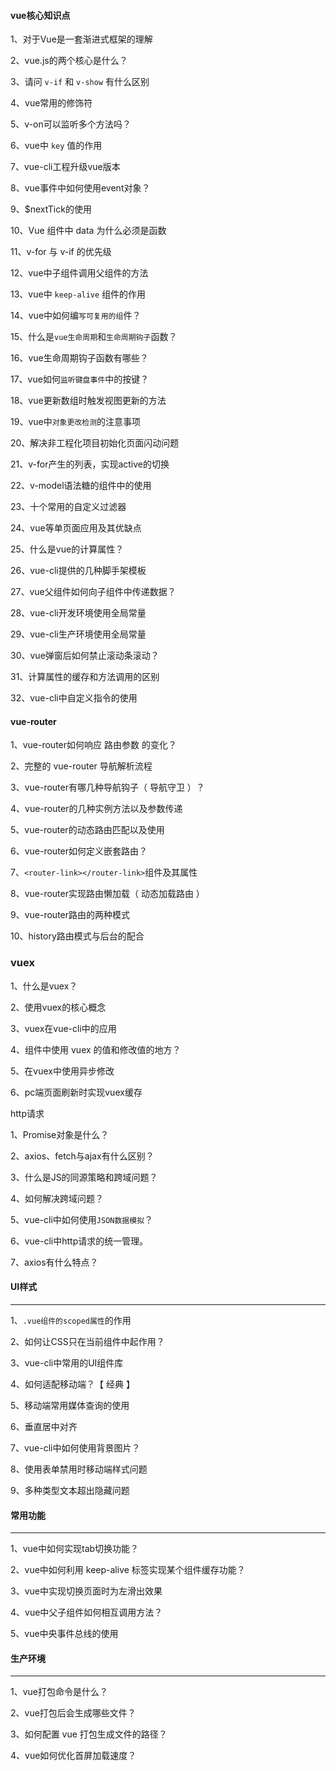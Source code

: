 #### vue核心知识点

1、对于Vue是一套渐进式框架的理解

2、vue.js的两个核心是什么？

3、请问 `v-if` 和 `v-show` 有什么区别

4、vue常用的修饰符

5、v-on可以监听多个方法吗？

6、vue中 `key` 值的作用

7、vue-cli工程升级vue版本

8、vue事件中如何使用event对象？

9、$nextTick的使用

10、Vue 组件中 data 为什么必须是函数

11、v-for 与 v-if 的优先级

12、vue中子组件调用父组件的方法

13、vue中 `keep-alive` 组件的作用

14、vue中如何编`写可复用的组`件？

15、什么是`vue生命周期`和`生命周期钩子`函数？

16、vue生命周期钩子函数有哪些？

17、vue如何`监听键盘事件`中的按键？

18、vue更新数组时触发视图更新的方法

19、vue中`对象更改检测`的注意事项

20、解决非工程化项目初始化页面闪动问题

21、v-for产生的列表，实现active的切换

22、v-model语法糖的组件中的使用

23、十个常用的自定义过滤器

24、vue等单页面应用及其优缺点

25、什么是vue的计算属性？

26、vue-cli提供的几种脚手架模板

27、vue父组件如何向子组件中传递数据？

28、vue-cli开发环境使用全局常量

29、vue-cli生产环境使用全局常量

30、vue弹窗后如何禁止滚动条滚动？

31、计算属性的缓存和方法调用的区别

32、vue-cli中自定义指令的使用



#### vue-router

1、vue-router如何响应 路由参数 的变化？

2、完整的 vue-router 导航解析流程

3、vue-router有哪几种导航钩子（ 导航守卫 ）？

4、vue-router的几种实例方法以及参数传递

5、vue-router的动态路由匹配以及使用

6、vue-router如何定义嵌套路由？

7、`<router-link></router-link>`组件及其属性

8、vue-router实现路由懒加载（ 动态加载路由 ）

9、vue-router路由的两种模式

10、history路由模式与后台的配合



<h3>vuex</h3>

1、什么是vuex？

2、使用vuex的核心概念

3、vuex在vue-cli中的应用

4、组件中使用 vuex 的值和修改值的地方？

5、在vuex中使用异步修改

6、pc端页面刷新时实现vuex缓存



http请求



1、Promise对象是什么？

2、axios、fetch与ajax有什么区别？

3、什么是JS的同源策略和跨域问题？

4、如何解决跨域问题？

5、vue-cli中如何使用`JSON数据模拟`？

6、vue-cli中http请求的统一管理。

7、axios有什么特点？



#### UI样式

------

1、`.vue组件的scoped属性`的作用

2、如何让CSS只在当前组件中起作用？

3、vue-cli中常用的UI组件库

4、如何适配移动端？【 经典 】

5、移动端常用媒体查询的使用

6、垂直居中对齐

7、vue-cli中如何使用背景图片？

8、使用表单禁用时移动端样式问题

9、多种类型文本超出隐藏问题



#### 常用功能

------

1、vue中如何实现tab切换功能？

2、vue中如何利用 keep-alive 标签实现某个组件缓存功能？

3、vue中实现切换页面时为左滑出效果

4、vue中父子组件如何相互调用方法？

5、vue中央事件总线的使用



#### 生产环境

------

1、vue打包命令是什么？

2、vue打包后会生成哪些文件？

3、如何配置 vue 打包生成文件的路径？

4、vue如何优化首屏加载速度？